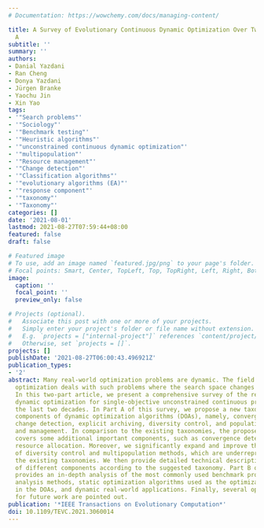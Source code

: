 ```yaml
---
# Documentation: https://wowchemy.com/docs/managing-content/

title: A Survey of Evolutionary Continuous Dynamic Optimization Over Two Decades—Part
  A
subtitle: ''
summary: ''
authors:
- Danial Yazdani
- Ran Cheng
- Donya Yazdani
- Jürgen Branke
- Yaochu Jin
- Xin Yao
tags:
- '"Search problems"'
- '"Sociology"'
- '"Benchmark testing"'
- '"Heuristic algorithms"'
- '"unconstrained continuous dynamic optimization"'
- '"multipopulation"'
- '"Resource management"'
- '"Change detection"'
- '"Classification algorithms"'
- '"evolutionary algorithms (EA)"'
- '"response component"'
- '"taxonomy"'
- '"Taxonomy"'
categories: []
date: '2021-08-01'
lastmod: 2021-08-27T07:59:44+08:00
featured: false
draft: false

# Featured image
# To use, add an image named `featured.jpg/png` to your page's folder.
# Focal points: Smart, Center, TopLeft, Top, TopRight, Left, Right, BottomLeft, Bottom, BottomRight.
image:
  caption: ''
  focal_point: ''
  preview_only: false

# Projects (optional).
#   Associate this post with one or more of your projects.
#   Simply enter your project's folder or file name without extension.
#   E.g. `projects = ["internal-project"]` references `content/project/deep-learning/index.md`.
#   Otherwise, set `projects = []`.
projects: []
publishDate: '2021-08-27T06:00:43.496921Z'
publication_types:
- '2'
abstract: Many real-world optimization problems are dynamic. The field of dynamic
  optimization deals with such problems where the search space changes over time.
  In this two-part article, we present a comprehensive survey of the research in evolutionary
  dynamic optimization for single-objective unconstrained continuous problems over
  the last two decades. In Part A of this survey, we propose a new taxonomy for the
  components of dynamic optimization algorithms (DOAs), namely, convergence detection,
  change detection, explicit archiving, diversity control, and population division
  and management. In comparison to the existing taxonomies, the proposed taxonomy
  covers some additional important components, such as convergence detection and computational
  resource allocation. Moreover, we significantly expand and improve the classifications
  of diversity control and multipopulation methods, which are underrepresented in
  the existing taxonomies. We then provide detailed technical descriptions and analysis
  of different components according to the suggested taxonomy. Part B of this survey
  provides an in-depth analysis of the most commonly used benchmark problems, performance
  analysis methods, static optimization algorithms used as the optimization components
  in the DOAs, and dynamic real-world applications. Finally, several opportunities
  for future work are pointed out.
publication: '*IEEE Transactions on Evolutionary Computation*'
doi: 10.1109/TEVC.2021.3060014
---
```

